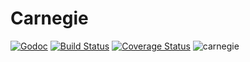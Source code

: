# Carnegie

[![Godoc](https://img.shields.io/badge/godoc-reference-blue.svg)](https://godoc.org/github.com/elbuo8/carnegie/carnegie) [![Build Status](https://travis-ci.org/elbuo8/carnegie.svg?branch=master)](https://travis-ci.org/elbuo8/carnegie) [![Coverage Status](https://coveralls.io/repos/elbuo8/carnegie/badge.svg?branch=master)](https://coveralls.io/r/elbuo8/carnegie?branch=master)
![carnegie](http://explorepahistory.com/kora/files/1/2/1-2-A0F-25-ExplorePAHistory-a0j4b6-a_349.jpg)
